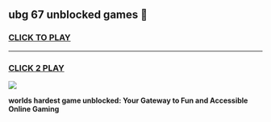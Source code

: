
## ubg 67 unblocked games 👋
<h3>
<a href="https://premium.freeplayer.one?title=ubg_67_unblocked_games&ref=13F">CLICK TO PLAY</a></h3>
<hr>

<h3>
<a href="https://premium.freeplayer.one?title=ubg_67_unblocked_games&ref=13F">CLICK 2 PLAY</a>
  
</h3>

<a href="https://premium.freeplayer.one?title=ubg_67_unblocked_games&ref=12F/"><img src="https://clearcache.store/games.png"></a>


**worlds hardest game unblocked: Your Gateway to Fun and Accessible Online Gaming**
